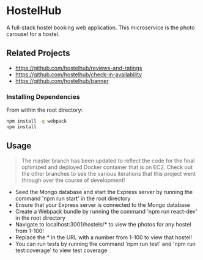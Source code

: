 # HostelHub

A full-stack hostel booking web application. This microservice is the photo carousel for a hostel.

## Related Projects

  - https://github.com/hostelhub/reviews-and-ratings
  - https://github.com/hostelhub/check-in-availability
  - https://github.com/hostelhub/banner

### Installing Dependencies

From within the root directory:

```sh
npm install -g webpack
npm install
```

## Usage

> The master branch has been updated to reflect the code for the final optimized and deployed Docker container that is on EC2.
> Check out the other branches to see the various iterations that this project went through over the course of development!

 - Seed the Mongo database and start the Express server by running the command 'npm run start' in the root directory
 - Ensure that your Express server is connected to the Mongo database
 - Create a Webpack bundle by running the command 'npm run react-dev' in the root directory
 - Navigate to localhost:3001/hostels/* to view the photos for any hostel from 1-100!
 - Replace the * in the URL with a number from 1-100 to view that hostel!
 - You can run tests by running the command 'npm run test' and 'npm run test:coverage' to view test coverage
